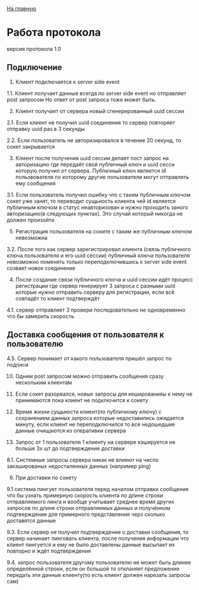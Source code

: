 [На главную](../README.md)

# Работа протокола
версия протокола 1.0

## Подключение

1. Клиент подключается к server side event

1.1. Клиент получает данные всегда по server side event но отправляет post запросом
Но ответ от post запроса тоже может быть.

2. Клиент получает от сервера новый сгенерированный uuid сессии

2.1. Если клиент не получил uuid соединения
то сервер повторяет отправку uuid раз в 3 секунды

2.2. Если пользователь не авторизировался в течение 20 секунд, то сокет закрывается

3. Клиент после получения uuid сессии делает пост запрос
на авторизацию где передаёт свой публичный ключ и uuid сесси
которую получил от сервера.
Публичный ключ является id пользвователя по которому другие пользователи могут отправлять ему сообщения
 
3.1. Если пользователь получил ошибку что с таким публичным ключом сокет уже занят, то переводит сущьность клиента чей id является публичным ключом в статус неавторизован и нужно проходить заного авторизацию(в следующих пунктах).
Это случай который никогда не должен произойти


5. Регистрация пользователя на соките с таким же публичным ключом невозможна

3.2. После того как сервер зарегистрировал клиента (связь публичного ключа пользователя и его uuid сессии) публичный ключа пользователя невозможно поменять только переподключившись к server side event созвает новое соединение

4. После создание связи публичного ключа и uuid сессии идёт процесс регистрации где сервер генерирует 3 запроса с разными uuid которые нужно отправить серверу для регистрации, если всё совпадёт то клиент подтверждёт

4.1. сервер отправляет 3 провери последовательно не одновременно что бы замерить скорость



## Доставка сообщения от пользователя к пользователю


4.5. Сервер понимает от какого пользователя пришёл запрос по подписи


10. Одним post запросом можно отправить сообщения сразу нескольким клиентам 


6. Если сокет разорвался, новые запросы для кешированияы к нему не принимаются пока клиент не подключится к сокету

7. Время жизни сущьности клиент(по публичному ключу) с сохранением данных запроса которые недоставились ожидается минуту, если клиент не переподключился то все недошедшие данные очищаются из оперативки сервера

8. Запрос от 1 пользователя 1 клиенту на сервере кэшируется не больше 3х шт до подтверждение доставки



8.1. Системные запросы сервера никак не влияют на число закэшированых недосталенных данных (например ping)

9. При доставки по сокету

9.1 система пингует пользователя перед началом отправки сообщения что бы узнать примерную скорость клиента по длине строки отправляемого пинга и вообще учитывает среднее время других запросов по длине строки отправляемых данных и получённом подтверждение для примерного представления черз сколько доставятся данные

9.3. Если сервер не получил подтверждение о доставки сообщения, то сервер начинает пинговать клиента, после получения информации что клиент пингуется и ему не было доставлены данные высылает их повторно и ждёт подтверждения

9.4. запрос пользователя другому пользователю не может быть длинее определённой строки, если он большой то откланяет предложение передать эти данные клиенту(то есть клиент должен нарезать запросы сам)

